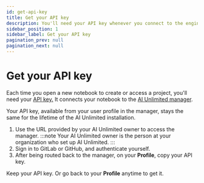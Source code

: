 ```yaml
---
id: get-api-key
title: Get your API key
description: You'll need your API key whenever you connect to the engine from a Jupyter notebook.
sidebar_position: 1
sidebar_label: Get your API key
pagination_prev: null
pagination_next: null
---
```


# Get your API key

Each time you open a new notebook to create or access a project, you'll need your [API key.](../glossary.md#api-key) It connects your notebook to the [AI Unlimited manager](../glossary.md#ai-unlimited-manager). 

Your API key, available from your user profile in the manager, stays the same for the lifetime of the AI Unlimited installation.

1. Use the URL provided by your AI Unlimited owner to access the manager.
:::note
Your AI Unlimited owner is the person at your organization who set up AI Unlimited.
:::
2. Sign in to GitLab or GitHub, and authenticate yourself.
3. After being routed back to the manager, on your **Profile**, copy your API key.

Keep your API key. Or go back to your **Profile** anytime to get it.




